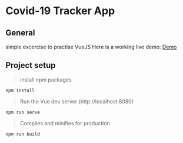 # Covid-19 Tracker App

## General
 simple excercise to practise VueJS
Here is a working live demo: [Demo](https://vue-covid-tracker.herokuapp.com)

## Project setup
> install npm packages
```
npm install
```

> Run the Vue dev server (http://localhost:8080)
```
npm run serve
```

> Compiles and minifies for production
```
npm run build
```
